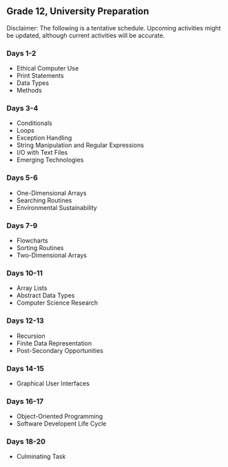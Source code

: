 ## Grade 12, University Preparation

Disclaimer: The following is a tentative schedule. Upcoming activities might be updated, although current activities will be accurate.

### Days 1-2

* Ethical Computer Use
* Print Statements
* Data Types
* Methods

### Days 3-4

* Conditionals
* Loops
* Exception Handling
* String Manipulation and Regular Expressions
* I/O with Text Files
* Emerging Technologies

### Days 5-6

* One-Dimensional Arrays
* Searching Routines
* Environmental Sustainability

### Days 7-9

* Flowcharts
* Sorting Routines
* Two-Dimensional Arrays

### Days 10-11

* Array Lists
* Abstract Data Types
* Computer Science Research

### Days 12-13

* Recursion
* Finite Data Representation
* Post-Secondary Opportunities

### Days 14-15

* Graphical User Interfaces

### Days 16-17

* Object-Oriented Programming
* Software Developent Life Cycle

### Days 18-20

* Culminating Task

